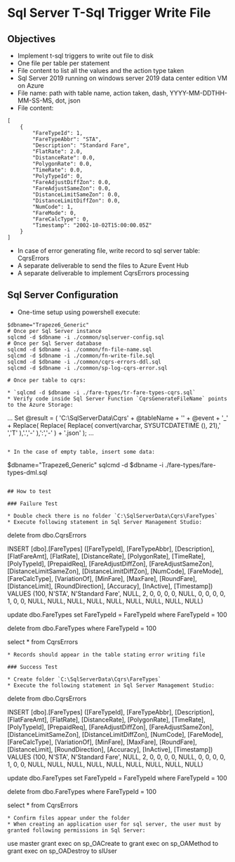 # Sql Server T-Sql Trigger Write File

## Objectives

* Implement t-sql triggers to write out file to disk
* One file per table per statement
* File content to list all the values and the action type taken
* Sql Server 2019 running on windows server 2019 data center edition VM on Azure
* File name: path with table name, action taken, dash, YYYY-MM-DDTHH-MM-SS-MS, dot, json
* File content:
```
[
	{
		"FareTypeId": 1,
		"FareTypeAbbr": "STA",
		"Description": "Standard Fare",
		"FlatRate": 2.0,
		"DistanceRate": 0.0,
		"PolygonRate": 0.0,
		"TimeRate": 0.0,
		"PolyTypeId": 0,
		"FareAdjustDiffZon": 0.0,
		"FareAdjustSameZon": 0.0,
		"DistanceLimitSameZon": 0.0,
		"DistanceLimitDiffZon": 0.0,
		"NumCode": 1,
		"FareMode": 0,
		"FareCalcType": 0,
		"Timestamp": "2002-10-02T15:00:00.05Z"
	}
]
```
* In case of error generating file, write record to sql server table: CqrsErrors
* A separate deliverable to send the files to Azure Event Hub
* A separate deliverable to implement CqrsErrors processing  

## Sql Server Configuration

* One-time setup using powershell execute:
```
$dbname="Trapeze6_Generic"
# Once per Sql Server instance
sqlcmd -d $dbname -i ./common/sqlserver-config.sql
# Once per Sql Server database 
sqlcmd -d $dbname -i ./common/fn-file-name.sql
sqlcmd -d $dbname -i ./common/fn-write-file.sql
sqlcmd -d $dbname -i ./common/cqrs-errors-ddl.sql
sqlcmd -d $dbname -i ./common/sp-log-cqrs-error.sql

# Once per table to cqrs: 

* `sqlcmd -d $dbname -i ./fare-types/tr-fare-types-cqrs.sql`
* Verify code inside Sql Server Function `CqrsGenerateFileName` points to the Azure Storage:
```
...
Set @result = (
		'C:\SqlServerData\Cqrs\' + 
    @tableName + '\' +
		@event + '_' + 
		Replace(
			Replace(
				Replace(
					convert(varchar, SYSUTCDATETIME (), 21),' ','T'
				),'.','-'
			),':','-'
		) + '.json'
	);
...
```

* In the case of empty table, insert some data:
```
$dbname="Trapeze6_Generic"
sqlcmd -d $dbname -i ./fare-types/fare-types-dml.sql
```

## How to test

### Failure Test

* Double check there is no folder `C:\SqlServerData\Cqrs\FareTypes`
* Execute following statement in Sql Server Management Studio:
```
delete from dbo.CqrsErrors

INSERT [dbo].[FareTypes] ([FareTypeId], [FareTypeAbbr], [Description], [FlatFareAmt], [FlatRate], [DistanceRate], [PolygonRate], [TimeRate], [PolyTypeId], [PrepaidReq], [FareAdjustDiffZon], [FareAdjustSameZon], [DistanceLimitSameZon], [DistanceLimitDiffZon], [NumCode], [FareMode], [FareCalcType], [VariationOf], [MinFare], [MaxFare], [RoundFare], [DistanceLimit], [RoundDirection], [Accuracy], [InActive], [Timestamp])
VALUES (100, N'STA', N'Standard Fare', NULL, 2, 0, 0, 0, 0, NULL, 0, 0, 0, 0, 1, 0, 0, NULL, NULL, NULL, NULL, NULL, NULL, NULL, NULL, NULL)

update dbo.FareTypes
set FareTypeId = FareTypeId
where FareTypeId = 100

delete from dbo.FareTypes
where FareTypeId = 100

select * from CqrsErrors
```
* Records should appear in the table stating error writing file

### Success Test

* Create folder `C:\SqlServerData\Cqrs\FareTypes`
* Execute the following statement in Sql Server Management Studio:
```
delete from dbo.CqrsErrors

INSERT [dbo].[FareTypes] ([FareTypeId], [FareTypeAbbr], [Description], [FlatFareAmt], [FlatRate], [DistanceRate], [PolygonRate], [TimeRate], [PolyTypeId], [PrepaidReq], [FareAdjustDiffZon], [FareAdjustSameZon], [DistanceLimitSameZon], [DistanceLimitDiffZon], [NumCode], [FareMode], [FareCalcType], [VariationOf], [MinFare], [MaxFare], [RoundFare], [DistanceLimit], [RoundDirection], [Accuracy], [InActive], [Timestamp])
VALUES (100, N'STA', N'Standard Fare', NULL, 2, 0, 0, 0, 0, NULL, 0, 0, 0, 0, 1, 0, 0, NULL, NULL, NULL, NULL, NULL, NULL, NULL, NULL, NULL)

update dbo.FareTypes
set FareTypeId = FareTypeId
where FareTypeId = 100

delete from dbo.FareTypes
where FareTypeId = 100

select * from CqrsErrors
```
* Confirm files appear under the folder
* When creating an application user for sql server, the user must by granted following permissions in Sql Server:
```
use master
grant exec on sp_OACreate to <sqlUser>
grant exec on sp_OAMethod to <sqlUser>
grant exec on sp_OADestroy to s<sqlUser>lUser
```
